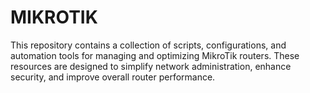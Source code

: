 # MIKROTIK
This repository contains a collection of scripts, configurations, and automation tools for managing and optimizing MikroTik routers. These resources are designed to simplify network administration, enhance security, and improve overall router performance.
